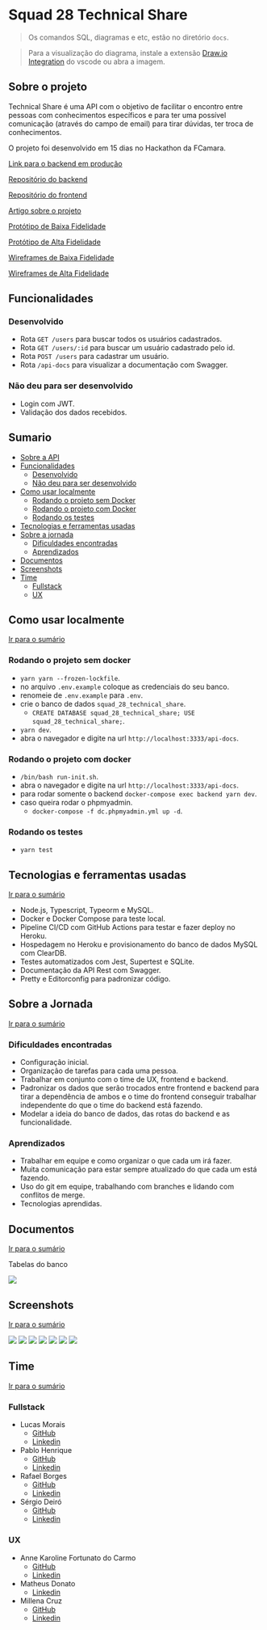 # Squad 28 Technical Share

> Os comandos SQL, diagramas e etc, estão no diretório `docs`.

> Para a visualização do diagrama, instale a extensão [Draw.io Integration](https://marketplace.visualstudio.com/items?itemName=hediet.vscode-drawio) do vscode ou abra a imagem.

## Sobre o projeto

Technical Share é uma API com o objetivo de facilitar o encontro entre pessoas com conhecimentos específicos e para ter uma possível comunicação (através do campo de email) para tirar dúvidas, ter troca de conhecimentos.

O projeto foi desenvolvido em 15 dias no Hackathon da FCamara.

[Link para o backend em produção](https://squad-28-technical-share.herokuapp.com/api-docs)

[Repositório do backend](https://github.com/Squad-28/back-end)

[Repositório do frontend](https://github.com/Squad-28/front-end)

[Artigo sobre o projeto](https://medium.com/@squad28.hackathon/technical-share-site-responsivo-para-coopera%C3%A7%C3%A3o-entre-colaboradores-da-fcamara-6664b6804e58)

[Protótipo de Baixa Fidelidade](https://www.figma.com/proto/4oqadBJ4b4SAcZEqFVsGqH/Squad-28---Arquivo-principal?page-id=110%3A2971&node-id=350%3A3683&viewport=340%2C48%2C0.05&scaling=min-zoom&starting-point-node-id=350%3A3683&show-proto-sidebar=1)

[Protótipo de Alta Fidelidade](https://www.figma.com/proto/4oqadBJ4b4SAcZEqFVsGqH/Squad-28---Arquivo-principal?node-id=609%3A11361&scaling=scale-down&page-id=557%3A4359&starting-point-node-id=609%3A11361)

[Wireframes de Baixa Fidelidade](https://www.figma.com/file/4oqadBJ4b4SAcZEqFVsGqH/Squad-28---Arquivo-principal?node-id=110%3A2971)

[Wireframes de Alta Fidelidade](https://www.figma.com/file/4oqadBJ4b4SAcZEqFVsGqH/Squad-28---Arquivo-principal?node-id=557%3A4359)

## Funcionalidades

### Desenvolvido

- Rota `GET /users` para buscar todos os usuários cadastrados.
- Rota `GET /users/:id` para buscar um usuário cadastrado pelo id.
- Rota `POST /users` para cadastrar um usuário.
- Rota `/api-docs` para visualizar a documentação com Swagger.

### Não deu para ser desenvolvido

- Login com JWT.
- Validação dos dados recebidos.

## Sumario

- [Sobre a API](#sobre-a-api)
- [Funcionalidades](#funcionalidades)
  - [Desenvolvido](#desenvolvido)
  - [Não deu para ser desenvolvido](#não-deu-para-ser-desenvolvido)
- [Como usar localmente](#como-usar-localmente)
  - [Rodando o projeto sem Docker](#rodando-o-projeto-sem-docker)
  - [Rodando o projeto com Docker](#rodando-o-projeto-com-docker)
  - [Rodando os testes](#rodando-os-testes)
- [Tecnologias e ferramentas usadas](#tecnologias-e-ferramentas-usadas)
- [Sobre a jornada](#sobre-a-jornada)
  - [Dificuldades encontradas](#dificuldades-encontradas)
  - [Aprendizados](#aprendizados)
- [Documentos](#documentos)
- [Screenshots](#screenshots)
- [Time](#time)
  - [Fullstack](#fullstack)
  - [UX](#ux)

## Como usar localmente

[Ir para o sumário](#sumario)

### Rodando o projeto sem docker

- `yarn yarn --frozen-lockfile`.
- no arquivo `.env.example` coloque as credenciais do seu banco.
- renomeie de `.env.example` para `.env`.
- crie o banco de dados `squad_28_technical_share`.
  - `CREATE DATABASE squad_28_technical_share; USE squad_28_technical_share;`.
- `yarn dev`.
- abra o navegador e digite na url `http://localhost:3333/api-docs`.

### Rodando o projeto com docker

- `/bin/bash run-init.sh`.
- abra o navegador e digite na url `http://localhost:3333/api-docs`.
- para rodar somente o backend `docker-compose exec backend yarn dev`.
- caso queira rodar o phpmyadmin.
  - `docker-compose -f dc.phpmyadmin.yml up -d`.

### Rodando os testes

- `yarn test`

## Tecnologias e ferramentas usadas

[Ir para o sumário](#sumario)

- Node.js, Typescript, Typeorm e MySQL.
- Docker e Docker Compose para teste local.
- Pipeline CI/CD com GitHub Actions para testar e fazer deploy no Heroku.
- Hospedagem no Heroku e provisionamento do banco de dados MySQL com ClearDB.
- Testes automatizados com Jest, Supertest e SQLite.
- Documentação da API Rest com Swagger.
- Pretty e Editorconfig para padronizar código.

## Sobre a Jornada

[Ir para o sumário](#sumario)

### Dificuldades encontradas

- Configuração inicial.
- Organização de tarefas para cada uma pessoa.
- Trabalhar em conjunto com o time de UX, frontend e backend.
- Padronizar os dados que serão trocados entre frontend e backend para tirar a dependência de ambos e o time do frontend conseguir trabalhar independente do que o time do backend está fazendo.
- Modelar a ideia do banco de dados, das rotas do backend e as funcionalidade.

### Aprendizados

- Trabalhar em equipe e como organizar o que cada um irá fazer.
- Muita comunicação para estar sempre atualizado do que cada um está fazendo.
- Uso do git em equipe, trabalhando com branches e lidando com conflitos de merge.
- Tecnologias aprendidas.

## Documentos

[Ir para o sumário](#sumario)

Tabelas do banco

![](docs/banco-diagrama.png)

## Screenshots

[Ir para o sumário](#sumario)

![](./screenshots/img-1.png)
![](./screenshots/img-2-pt-1.png)
![](./screenshots/img-2-pt-2.png)
![](./screenshots/img-3.png)
![](./screenshots/img-4-pt-1.png)
![](./screenshots/img-4-pt-2.png)
![](./screenshots/img-5.png)

## Time

[Ir para o sumário](#sumario)

### Fullstack

- Lucas Morais
  - [GitHub](https://github.com/LucasMorais1998)
  - [Linkedin](https://www.linkedin.com/in/lucas-morais-santos/)
- Pablo Henrique
  - [GitHub](https://github.com/Pablohenrique2)
  - [Linkedin](https://www.linkedin.com/in/pablo-henrique-832445203)
- Rafael Borges
  - [GitHub](https://github.com/okborges)
  - [Linkedin](https://www.linkedin.com/in/okborges)
- Sérgio Deiró
  - [GitHub](https://github.com/felippedesouza)
  - [Linkedin](https://www.linkedin.com/in/sergiofelippe-deiro)

### UX

- Anne Karoline Fortunato do Carmo
  - [GitHub](https://github.com/annekarolinefc)
  - [Linkedin](https://www.linkedin.com/in/annekarolinefc/)
- Matheus Donato
  - [Linkedin]()
- Millena Cruz
  - [GitHub]()
  - [Linkedin]()
